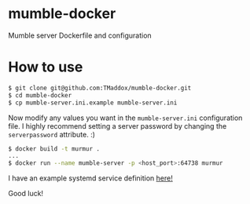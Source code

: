 # mumble-docker

Mumble server Dockerfile and configuration

# How to use
```bash
$ git clone git@github.com:TMaddox/mumble-docker.git
$ cd mumble-docker
$ cp mumble-server.ini.example mumble-server.ini
```
Now modify any values you want in the `mumble-server.ini` configuration file. I highly recommend setting a server password by changing the `serverpassword` attribute. :)
```bash
$ docker build -t murmur .
...
$ docker run --name mumble-server -p <host_port>:64738 murmur
```

I have an example systemd service definition [here!](https://github.com/TMaddox/rcfiles/blob/master/mumble.service.2)

Good luck!
